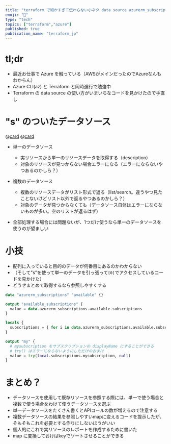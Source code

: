 ```yaml
---
title: "terraform で細かすぎて伝わらない小ネタ data source azurerm_subscriptions"
emoji: "🔎"
type: "tech"
topics: ["terraform","azure"]
published: true
publication_name: "terraform_jp"
---
```


# tl;dr

- 最近お仕事で Azure を触っている（AWSがメインだったのでAzureなんもわからん）
- Azure CLI(az) と Terraform と同時進行で勉強中
- Terraform の data source の使い方がいまいちなコードを見かけたので手直し

# "s" のついたデータソース

@[card](https://registry.terraform.io/providers/hashicorp/azurerm/latest/docs/data-sources/subscription)
@[card](https://registry.terraform.io/providers/hashicorp/azurerm/latest/docs/data-sources/subscriptions)

- 単一のデータソース

  - 実リソースから単一のリソースデータを取得する（description）
  - 対象のリソースが見つからない場合エラーになる（エラーにならないやつあるのかしら？）

- 複数のデータソース

  - 複数のリソースデータがリスト形式で返る（list/search。違うやつ見たことないけどリスト以外で返るやつあるのかしら？）
  - 対象のデータが見つからなくても（データソース自体はエラーにならないものが多い。空のリストが返るはず）

- 全部処理する場合には問題ないが、1つだけ使うなら単一のデータソースを使うのが望ましい

# 小技

- 配列に入っていると目的のデータが何番目にあるのかわからない
- （そして"s"を使って単一のデータを引っ張って`[0]`でアクセスしているコードを見かけた）
- どうせまとめて取得するなら参照しやすくする

```HCL:main.tf
data "azurerm_subscriptions" "available" {}

output "available_subscriptions" {
  value = data.azurerm_subscriptions.available.subscriptions
}

locals {
  subscriptions = { for i in data.azurerm_subscriptions.available.subscriptions : i.display_name => i }
}

output "my" {
  # mysubscription をサブスクリプションの displayName にすることができる
  # try() はエラーにならないようにしただけのおまけ
  value = try(local.subscriptions.mysubscription, null)
}
```

# まとめ？

- データソースを使用して既存リソースを参照する際には、単一で使う場合と複数で使う場合をわけて使うデータソースを選ぶ
- 単一データソースをたくさん書くとAPIコールの数が増えるので注意する
- 複数データソースの結果を参照しやすいmapに変えるコードを提示したが、そもそもこれを必要とする作りにしないほうがいい
- 個人的にこれで実リソースのレポートを作成するために書いた
- map に変換しておけばkeyでソートさせることができる

